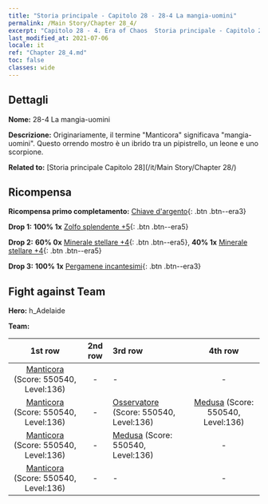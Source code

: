 ```yaml
---
title: "Storia principale - Capitolo 28 - 28-4 La mangia-uomini"
permalink: /Main Story/Chapter 28_4/
excerpt: "Capitolo 28 - 4. Era of Chaos  Storia principale - Capitolo 28_4. 28-4 La mangia-uomini"
last_modified_at: 2021-07-06
locale: it
ref: "Chapter 28_4.md"
toc: false
classes: wide
---
```


## Dettagli

 **Nome:** 28-4 La mangia-uomini

 **Descrizione:** Originariamente, il termine \"Manticora\" significava \"mangia-uomini\". Questo orrendo mostro è un ibrido tra un pipistrello, un leone e uno scorpione.

 **Related to:** [Storia principale Capitolo 28](/it/Main Story/Chapter 28/)

## Ricompensa

 **Ricompensa primo completamento:** [Chiave d'argento](/ItemsIT/con_693/){: .btn .btn--era3}

 **Drop 1:** **100% 1x** [Zolfo splendente +5](/ItemsIT/mat_99/){: .btn .btn--era5}

 **Drop 2:** **60% 0x** [Minerale stellare +4](/ItemsIT/mat_89/){: .btn .btn--era5}, **40% 1x** [Minerale stellare +4](/ItemsIT/mat_89/){: .btn .btn--era5}

 **Drop 3:** **100% 1x** [Pergamene incantesimi](/ItemsIT/con_694/){: .btn .btn--era3}


## Fight against Team
 **Hero:** h_Adelaide

 **Team:**


  | 1st row | 2nd row | 3rd row | 4th row |
  |:----:|:----:|:----|:----:|
  | [Manticora](/it/units/Manticore/) (Score: 550540, Level:136)  | - | - | - |
  | [Manticora](/it/units/Manticore/) (Score: 550540, Level:136)  | - | [Osservatore](/it/units/Beholder/) (Score: 550540, Level:136)  | [Medusa](/it/units/Medusa/) (Score: 550540, Level:136)  |
  | [Manticora](/it/units/Manticore/) (Score: 550540, Level:136)  | - | [Medusa](/it/units/Medusa/) (Score: 550540, Level:136)  | - |
  | [Manticora](/it/units/Manticore/) (Score: 550540, Level:136)  | - | - | - |


